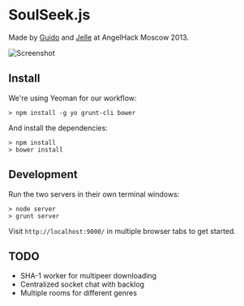 # SoulSeek.js
Made by [Guido](http://github.com/guidobouman) and [Jelle](http://github.com/jellea) at AngelHack Moscow 2013.

![Screenshot](https://raw.github.com/jellea/soulseek.js/master/screenshot.png)

## Install
We're using Yeoman for our workflow:
```
> npm install -g yo grunt-cli bower
```

And install the dependencies:
```
> npm install
> bower install
```

## Development
Run the two servers in their own terminal windows:
```
> node server
> grunt server
```

Visit `http://localhost:9000/` in multiple browser tabs to get started.

## TODO
* SHA-1 worker for multipeer downloading
* Centralized socket chat with backlog
* Multiple rooms for different genres
